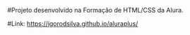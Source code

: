 #Projeto desenvolvido na Formação de HTML/CSS da Alura.

#Link: https://igorodsilva.github.io/aluraplus/
